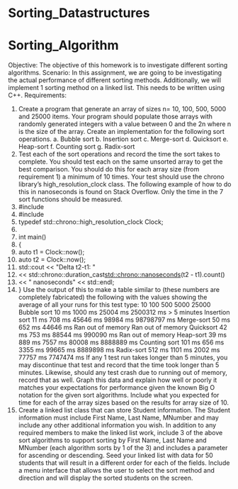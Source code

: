 # Sorting_Datastructures
# Sorting_Algorithm
Objective:
The objective of this homework is to investigate different sorting algorithms.
Scenario:
In this assignment, we are going to be investigating the actual performance of different sorting
methods. Additionally, we will implement 1 sorting method on a linked list. This needs to
be written using C++.
Requirements:
1. Create a program that generate an array of sizes n= 10, 100, 500, 5000 and 25000 items.
Your program should populate those arrays with randomly generated integers with a value
between 0 and the 2n where n is the size of the array. Create an implementation for the
following sort operations.
a. Bubble sort
b. Insertion sort
c. Merge-sort
d. Quicksort
e. Heap-sort
f. Counting sort
g. Radix-sort
2. Test each of the sort operations and record the time the sort takes to complete. You should
test each on the same unsorted array to get the best comparison. You should do this for
each array size (from requirement 1) a minimum of 10 times. Your test should use the
chrono library’s high_resolution_clock class. The following example of how to do this in
nanoseconds is found on Stack Overflow. Only the time in the 7 sort functions should be
measured.
1. #include <iostream>
2. #include <chrono>
3. typedef std::chrono::high_resolution_clock Clock;
4.
5. int main()
6. {
7. auto t1 = Clock::now();
8. auto t2 = Clock::now();
9. std::cout << "Delta t2-t1: "
10. << std::chrono::duration_cast<std::chrono::nanoseconds>(t2 - t1).count()
11. << " nanoseconds" << std::endl;
12. }
Use the output of this to make a table similar to (these numbers are completely fabricated)
the following with the values showing the average of all your runs for this test type:
10 100 500 5000 25000
Bubble sort 10 ms 1000 ms 25004 ms 2500312 ms > 5 minutes
Insertion sort 11 ms 708 ms 45646 ms 98984 ms 98798797 ms
Merge-sort 50 ms 652 ms 44646 ms Ran out of
memory
Ran out of
memory
Quicksort 42 ms 753 ms 88544 ms 990090 ms Ran out of
memory
Heap-sort 39 ms 889 ms 7557 ms 80008 ms 8888889 ms
Counting
sort
101 ms 656 ms 3355 ms 99665 ms 8889898 ms
Radix-sort 512 ms 1101 ms 2002 ms 77757 ms 7747474 ms
If any 1 test run takes longer than 5 minutes, you may discontinue that test and record that
the time took longer than 5 minutes. Likewise, should any test crash due to running out of
memory, record that as well. Graph this data and explain how well or poorly it matches
your expectations for performance given the known Big O notation for the given sort
algorithms. Include what you expected for time for each of the array sizes based on the
results for array size of 10.
3. Create a linked list class that can store Student information. The Student information must
include First Name, Last Name, MNumber and may include any other additional
information you wish. In addition to any required members to make the linked list work,
include 3 of the above sort algorithms to support sorting by First Name, Last Name and
MNumber (each algorithm sorts by 1 of the 3) and includes a parameter for ascending or
descending. Seed your linked list with data for 50 students that will result in a different
order for each of the fields. Include a menu interface that allows the user to select the sort
method and direction and will display the sorted students on the screen.
